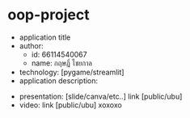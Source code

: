 # oop-project
- application title
- author: 
  * id: 66114540067
  * name: กฤษฎิ์ ไชยกาล
- technology: [pygame/streamlit]
- application description:

* presentation: [slide/canva/etc..] link [public/ubu]
* video: link [public/ubu]
 xoxoxo
